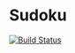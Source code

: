 # Sudoku

[![Build Status](https://travis-ci.org/DanielBalda/Sudoku.svg?branch=master)](https://travis-ci.org/DanielBalda/Sudoku)
